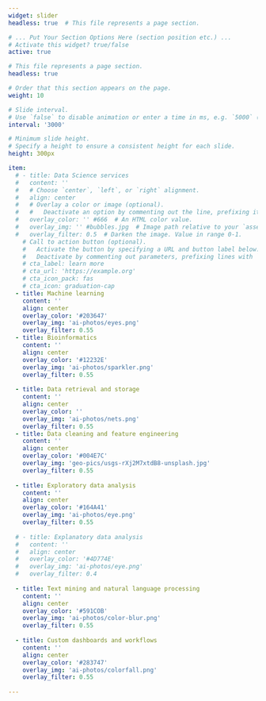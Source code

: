 ```yaml
---
widget: slider
headless: true  # This file represents a page section.

# ... Put Your Section Options Here (section position etc.) ...
# Activate this widget? true/false
active: true

# This file represents a page section.
headless: true

# Order that this section appears on the page.
weight: 10

# Slide interval.
# Use `false` to disable animation or enter a time in ms, e.g. `5000` (5s).
interval: '3000'

# Minimum slide height.
# Specify a height to ensure a consistent height for each slide.
height: 300px

item:
  # - title: Data Science services
  #   content: ''
  #   # Choose `center`, `left`, or `right` alignment.
  #   align: center
  #   # Overlay a color or image (optional).
  #   #   Deactivate an option by commenting out the line, prefixing it with `#`.
  #   overlay_color: '' #666  # An HTML color value.
  #   overlay_img: '' #bubbles.jpg  # Image path relative to your `assets/media/` folder
  #   overlay_filter: 0.5  # Darken the image. Value in range 0-1.
    # Call to action button (optional).
    #   Activate the button by specifying a URL and button label below.
    #   Deactivate by commenting out parameters, prefixing lines with `#`.
    # cta_label: learn more
    # cta_url: 'https://example.org'
    # cta_icon_pack: fas
    # cta_icon: graduation-cap
  - title: Machine learning
    content: ''
    align: center
    overlay_color: '#203647'
    overlay_img: 'ai-photos/eyes.png'
    overlay_filter: 0.55
  - title: Bioinformatics
    content: ''
    align: center
    overlay_color: '#12232E'
    overlay_img: 'ai-photos/sparkler.png'
    overlay_filter: 0.55 
    
  - title: Data retrieval and storage
    content: ''
    align: center
    overlay_color: ''
    overlay_img: 'ai-photos/nets.png'
    overlay_filter: 0.55
  - title: Data cleaning and feature engineering
    content: ''
    align: center
    overlay_color: '#004E7C'
    overlay_img: 'geo-pics/usgs-rXj2M7xtdB8-unsplash.jpg'
    overlay_filter: 0.55
    
  - title: Exploratory data analysis
    content: ''
    align: center
    overlay_color: '#164A41'
    overlay_img: 'ai-photos/eye.png'
    overlay_filter: 0.55
    
  # - title: Explanatory data analysis
  #   content: ''
  #   align: center
  #   overlay_color: '#4D774E'
  #   overlay_img: 'ai-photos/eye.png'
  #   overlay_filter: 0.4
  
  - title: Text mining and natural language processing
    content: ''
    align: center
    overlay_color: '#591COB'
    overlay_img: 'ai-photos/color-blur.png'
    overlay_filter: 0.55
    
  - title: Custom dashboards and workflows
    content: ''
    align: center
    overlay_color: '#283747'
    overlay_img: 'ai-photos/colorfall.png'
    overlay_filter: 0.55
  
---
```




